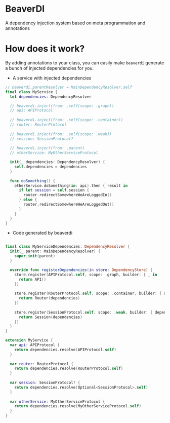 # BeaverDI

A dependency injection system based on meta programmation and annotations

# How does it work?

By adding annotations to your class, you can easily make `beaverdi` generate a bunch of injected dependencies for you.

- A service with injected dependencies

```swift
// beaverdi.parentResolver = MainDependencyResolver.self
final class MyService {
  let dependencies: DependencyResolver

  // beaverdi.inject(from: .self(scope: .graph))
  // api: APIProtocol
  
  // beaverdi.inject(from: .self(scope: .container))
  // router: RouterProtocol
  
  // beaverdi.inject(from: .self(scope: .weak))
  // session: SessionProtocol?
  
  // beaverdi.inject(from: .parent)
  // otherService: MyOtherServiceProtocol

  init(_ dependencies: DependencyResolver) {
    self.dependencies = dependencies
  }
  
  func doSomething() {
    otherService.doSomething(in: api).then { result in
      if let session = self.session {
        router.redirectSomewhereWeAreLoggedIn()
      } else {
        router.redirectSomewhereWeAreLoggedOut()
      }
    }
  }
}
```

- Code generated by beaverdi

```swift

final class MyServiceDependencies: DependencyResolver {
  init(_ parent: MainDependencyResolver) {
    super.init(parent)
  }

  override func registerDependencies(in store: DependencyStore) {
    store.register(APIProtocol.self, scope: .graph, builder: { _ in
      return API()
    })
    
    store.register(RouterProtocol.self, scope: .container, builder: { dependencies in
      return Router(dependencies)
    })
    
    store.register(SessionProtocol.self, scope: .weak, builder: { dependencies in 
      return Session(dependencies)
    })
  }
}

extension MyService {
  var api: APIProtocol {
    return dependencies.resolve(APIProtocol.self)
  }
  
  var router: RouterProtocol {
    return dependencies.resolve(RouterProtocol.self)
  }
  
  var session: SessionProtocol? {
    return dependencies.resolve(Optional<SessionProtocol>.self)
  }
  
  var otherService: MyOtherServiceProtocol {
    return dependencies.resolve(MyOtherServiceProtocol.self)
  }
}
```
